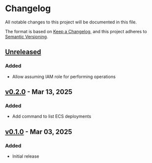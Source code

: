 # Changelog

All notable changes to this project will be documented in this file.

The format is based on [Keep a Changelog](https://keepachangelog.com/en/1.1.0/),
and this project adheres to [Semantic Versioning](https://semver.org/spec/v2.0.0.html).

## [Unreleased]

### Added

- Allow assuming IAM role for performing operations

## [v0.2.0] - Mar 13, 2025

### Added

- Add command to list ECS deployments

## [v0.1.0] - Mar 03, 2025

### Added

- Initial release

[unreleased]: https://github.com/dhth/ecscope/compare/v0.2.0...HEAD
[v0.2.0]: https://github.com/dhth/ecscope/compare/v0.1.0...v0.2.0
[v0.1.0]: https://github.com/dhth/ecscope/commits/v0.1.0/
